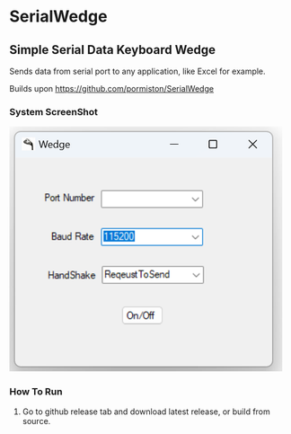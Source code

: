 # SerialWedge

## Simple Serial Data Keyboard Wedge

Sends data from serial port to any application, like Excel for example.


Builds upon https://github.com/pormiston/SerialWedge

### System ScreenShot
![system_gui](https://raw.githubusercontent.com/jglatts/SerialWedge/refs/heads/master/images/gui.png)


### How To Run
1. Go to github release tab and download latest release, or build from source. 